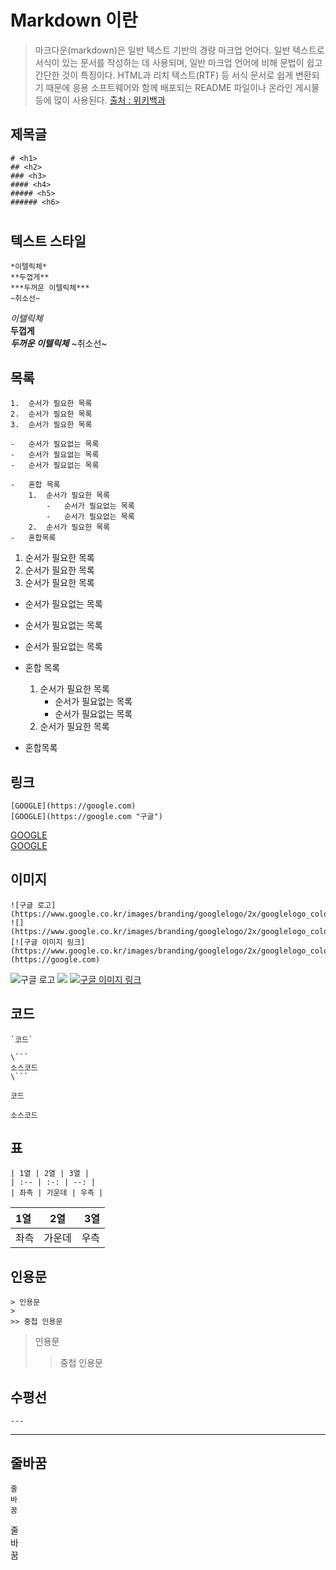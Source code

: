 # Markdown 이란

> 마크다운(markdown)은 일반 텍스트 기반의 경량 마크업 언어다. 
> 일반 텍스트로 서식이 있는 문서를 작성하는 데 사용되며, 일반 마크업 언어에 비해 문법이 쉽고 간단한 것이 특징이다. 
> HTML과 리치 텍스트(RTF) 등 서식 문서로 쉽게 변환되기 때문에 응용 소프트웨어와 함께 배포되는 README 파일이나 온라인 게시물 등에 많이 사용된다.
> [출처 : 위키백과](https://ko.wikipedia.org/wiki/%EB%A7%88%ED%81%AC%EB%8B%A4%EC%9A%B4)


## 제목글
```
# <h1>
## <h2>
### <h3>
#### <h4>
##### <h5>
###### <h6>
```
# <h1>
## <h2>
### <h3>
#### <h4>
##### <h5>
###### <h6>


## 텍스트 스타일
```
*이텔릭체*  
**두껍게**  
***두꺼운 이텔릭체***
~취소선~
```
*이텔릭체*  
**두껍게**  
***두꺼운 이텔릭체***
~취소선~


## 목록
```
1.  순서가 필요한 목록
2.  순서가 필요한 목록
3.  순서가 필요한 목록

-   순서가 필요없는 목록
-   순서가 필요없는 목록
-   순서가 필요없는 목록

-   혼합 목록
    1.  순서가 필요한 목록
        -   순서가 필요없는 목록
        -   순서가 필요없는 목록
    2.  순서가 필요한 목록
-   혼합목록
```
1.  순서가 필요한 목록
2.  순서가 필요한 목록
3.  순서가 필요한 목록

-   순서가 필요없는 목록
-   순서가 필요없는 목록
-   순서가 필요없는 목록

-   혼합 목록
    1.  순서가 필요한 목록
        -   순서가 필요없는 목록
        -   순서가 필요없는 목록
    2.  순서가 필요한 목록
-   혼합목록


## 링크
```
[GOOGLE](https://google.com)  
[GOOGLE](https://google.com "구글")
```
[GOOGLE](https://google.com)  
[GOOGLE](https://google.com "구글")


## 이미지
```
![구글 로고](https://www.google.co.kr/images/branding/googlelogo/2x/googlelogo_color_160x56dp.png)
![](https://www.google.co.kr/images/branding/googlelogo/2x/googlelogo_color_160x56dp.png)
[![구글 이미지 링크](https://www.google.co.kr/images/branding/googlelogo/2x/googlelogo_color_160x56dp.png)](https://google.com)
```
![구글 로고](https://www.google.co.kr/images/branding/googlelogo/2x/googlelogo_color_160x56dp.png)
![](https://www.google.co.kr/images/branding/googlelogo/2x/googlelogo_color_160x56dp.png)
[![구글 이미지 링크](https://www.google.co.kr/images/branding/googlelogo/2x/googlelogo_color_160x56dp.png)](https://google.com)


## 코드
```
`코드`

\```
소스코드
\```
```
`코드`

```
소스코드
```


## 표
```
| 1열 | 2열 | 3열 |
| :-- | :-: | --: |
| 좌측 | 가운데 | 우측 |
```
| 1열 | 2열 | 3열 |
| :-- | :-: | --: |
| 좌측 | 가운데 | 우측 |


## 인용문
```
> 인용문
> 
>> 중첩 인용문
```
> 인용문
> 
>> 중첩 인용문


## 수평선
```
---
```
---


## 줄바꿈
```
줄  
바  
꿈
```
줄  
바  
꿈